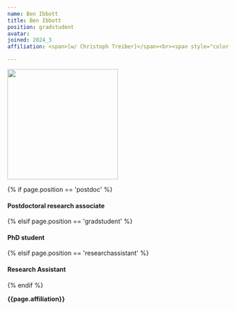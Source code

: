 ```yaml
---
name: Ben Ibbott
title: Ben Ibbott
position: gradstudent
avatar: 
joined: 2024_3
affiliation: <span>[w/ Christoph Treiber]</span><br><span style="color:#FFFFFF">.</span>

---
```


<img width="250" src="{{site.baseurl}}/images/people/{{page.avatar}}" data-action="zoom">

 {% if page.position == 'postdoc' %}
<h4>Postdoctoral research associate</h4>
 {% elsif page.position == 'gradstudent' %}
<h4>PhD student</h4>
{% elsif page.position == 'researchassistant' %}
<h4>Research Assistant</h4>
 {% endif %}

<b>{{page.affiliation}}</b>
<br>

<header class="masthead text-justify" style="font-size:120%">

